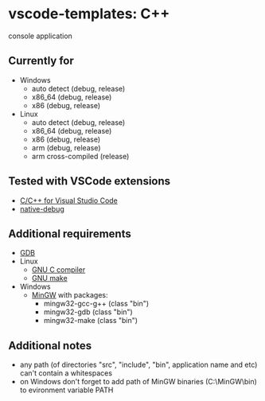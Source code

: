 # vscode-templates: C++

console application

## Currently for
* Windows
  * auto detect (debug, release)
  * x86_64 (debug, release)
  * x86 (debug, release)
* Linux
  * auto detect (debug, release)
  * x86_64 (debug, release)
  * x86 (debug, release)
  * arm (debug, release)
  * arm cross-compiled (release)

## Tested with VSCode extensions
* [C/C++ for Visual Studio Code](https://marketplace.visualstudio.com/items?itemName=ms-vscode.cpptools)
* [native-debug](https://marketplace.visualstudio.com/items?itemName=webfreak.debug)

## Additional requirements
* [GDB](https://www.gnu.org/software/gdb/)
* Linux
  * [GNU C compiler](https://gcc.gnu.org/)
  * [GNU make](https://www.gnu.org/software/make/)
* Windows
  * [MinGW](http://www.mingw.org/wiki/HOWTO_Install_the_MinGW_GCC_Compiler_Suite) with packages:
    * mingw32-gcc-g++ (class "bin")
    * mingw32-gdb (class "bin")
    * mingw32-make (class "bin")

## Additional notes
* any path (of directories "src", "include", "bin", application name  and etc) can't contain a whitespaces
* on Windows don't forget to add path of MinGW binaries (C:\MinGW\bin) to evironment variable PATH

